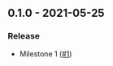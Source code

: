 
<a name="0.1.0"></a>
## 0.1.0 - 2021-05-25

### Release

- Milestone 1 ([#1](https://github.com/ethanhassett/tfvm/issues/1))

